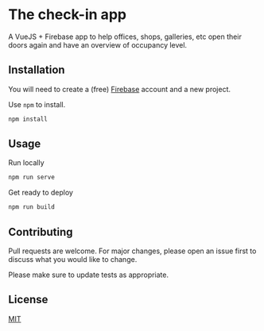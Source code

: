 # The check-in app

A VueJS + Firebase app to help offices, shops, galleries, etc open their doors again and have an overview of occupancy level.

## Installation

You will need to create a (free) [Firebase](https://firebase.google.com/) account and a new project.

Use `npm` to install.

```bash
npm install
```

## Usage

Run locally

```bash
npm run serve
```

Get ready to deploy

```bash
npm run build
```

## Contributing

Pull requests are welcome. For major changes, please open an issue first to discuss what you would like to change.

Please make sure to update tests as appropriate.

## License

[MIT](https://choosealicense.com/licenses/mit/)
